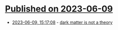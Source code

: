# [Published on 2023-06-09](index.md)

* [2023-06-09, 15:17:08](https://lobste.rs/s/ejltdd/dark_matter_is_not_theory) - [dark matter is not a theory](https://www.youtube.com/watch?v=PbmJkMhmrVI)
